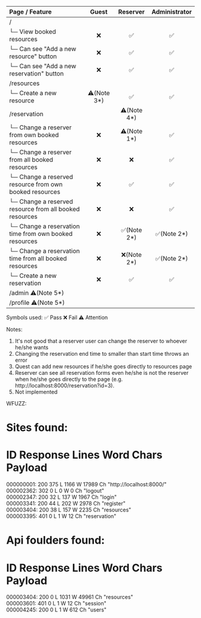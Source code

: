 | Page / Feature	| Guest |	Reserver | Administrator |
| :---         |     :---:      |     :---:      |     :---:      |
| /	| | | |		
| └─ View booked resources	| ❌	| ✅	| ✅ |
| └─ Can see "Add a new resource" button | ❌	| ✅	| ✅ |
| └─ Can see "Add a new reservation" button | ❌	| ✅	| ✅ |
| /resources	| | | |	
| └─ Create a new resource	| ⚠️(Note 3*)	| ✅	| ✅ |
| /reservation	| | ⚠️(Note 4*) | |		
| └─ Change a reserver from own booked resources	| ❌	| ⚠️(Note 1*)	| ✅ |
| └─ Change a reserver from all booked resources	| ❌	| ❌	| ✅ |
| └─ Change a reserved resource from own booked resources	| ❌	| ✅	| ✅ |
| └─ Change a reserved resource from all booked resources	| ❌	| ❌	| ✅ |
| └─ Change a reservation time from own booked resources	| ❌	| ✅(Note 2*)	| ✅(Note 2*) |
| └─ Change a reservation time from all booked resources	| ❌	| ❌(Note 2*)	| ✅(Note 2*) |
| └─ Create a new reservation	| ❌ | ✅ | ✅ |
| /admin ⚠️(Note 5*)| | | |
| /profile ⚠️(Note 5*)| | | |		

Symbols used:
✅ Pass
❌ Fail
⚠️ Attention

Notes:
1. It's not good that a reserver user can change the reserver to whoever he/she wants
2. Changing the reservation end time to smaller than start time throws an error
3. Quest can add new resources if he/she goes directly to resources page
4. Reserver can see all reservation forms even he/she is not the reserver when he/she goes directly to the page (e.g. http://localhost:8000/reservation?id=3). 
5. Not implemented

WFUZZ:

Sites found:
=====================================================================
ID           Response   Lines    Word       Chars       Payload                                                              
=====================================================================

000000001:   200        375 L    1166 W     17989 Ch    "http://localhost:8000/"                                                              
000002362:   302        0 L      0 W        0 Ch        "logout"                                                                              
000002347:   200        32 L     137 W      1967 Ch     "login"                                                                               
000003341:   200        44 L     202 W      2978 Ch     "register"                                                                            
000003404:   200        38 L     157 W      2235 Ch     "resources"                                                                           
000003395:   401        0 L      1 W        12 Ch       "reservation"   

Api foulders found:
=====================================================================
ID           Response   Lines    Word       Chars       Payload                                                              
=====================================================================

000003404:   200        0 L      1031 W     49961 Ch    "resources"                                                                           
000003601:   401        0 L      1 W        12 Ch       "session"                                                                             
000004245:   200        0 L      1 W        612 Ch      "users"  
